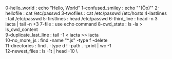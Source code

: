 0-hello_world : echo "Hello, World"
1-confused_smiley : echo "\"(Ôo)'"
2-hellofile : cat /etc/passwd
3-twofiles : cat /etc/passwd /etc/hosts
4-lastlines : tail /etc/passwd
5-firstlines : head /etc/passwd
6-third_line : head -n 3 iacta | tail -n +3
7-file : use echo command
8-cwd_state : ls -la > ls_cwd_content \
9-duplicate_last_line : tail -1 < iacta >> iacta \
10-no_more_js : find -name "*.js" -type f -delete \
11-directories : find . -type d ! -path . -print | wc -1 \
12-newest_files : ls -1t | head -10 \ 
